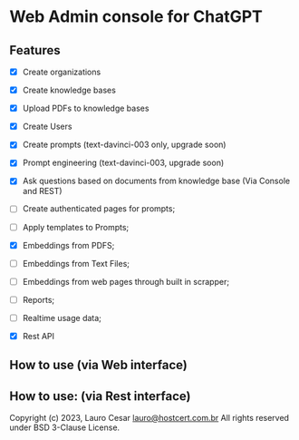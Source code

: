 # Web Admin console for ChatGPT
 

## Features


- [x] Create organizations
- [x] Create knowledge bases
- [x] Upload PDFs to knowledge bases
- [x] Create Users
- [x] Create prompts (text-davinci-003 only, upgrade soon)
- [x] Prompt engineering (text-davinci-003, upgrade soon)
- [x] Ask questions based on documents from knowledge base (Via Console and REST)
- [ ] Create authenticated pages for prompts;
- [ ] Apply templates to Prompts;
- [x] Embeddings from PDFS;
- [ ] Embeddings from Text Files;
- [ ] Embeddings from web pages through built in scrapper;
- [ ] Reports;
- [ ] Realtime usage data;
- [x] Rest API


## How to use (via Web interface)

## How to use: (via Rest interface)




Copyright (c) 2023, Lauro Cesar <lauro@hostcert.com.br>
All rights reserved under BSD 3-Clause License.
